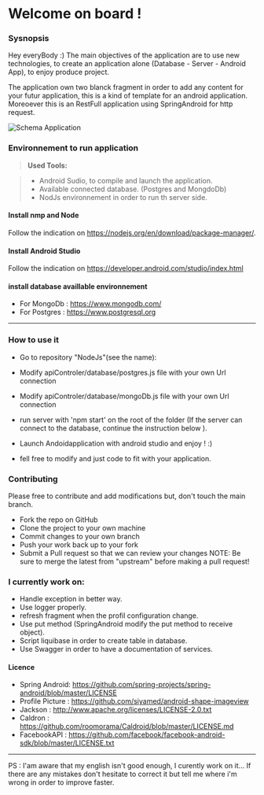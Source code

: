 Welcome on board !
===================

### Sysnopsis

Hey everyBody :)
The main objectives of the application are to use new technologies, to create an application alone (Database - Server - Android App), to enjoy produce project.

The application own two blanck fragment in order to add any content for your futur application, this is a kind of template for an android application.
Moreoever this is an RestFull application using SpringAndroid for http request.

![Schema Application](https://lh3.googleusercontent.com/-zqL5zImswRo/V5Za10XAEhI/AAAAAAAAAI8/6Ti2QKP1AYkWFwwMKtz-HiiMLBsOgDcEQCLcB/s0/Yolo.png "SchemaApplication.png")



### Environnement to run application

> **Used Tools:**

> - Android Sudio, to compile and launch the application.
> - Available connected database. (Postgres and MongdoDb)
> - NodJs environnement in order to run th server side.

#### <i class="icon-upload"></i> Install nmp and Node
Follow the indication on https://nodejs.org/en/download/package-manager/.

#### <i class="icon-upload"></i> Install Android Studio
Follow the indication on  https://developer.android.com/studio/index.html

#### <i class="icon-upload"></i> install database availlable environnement

-  For MongoDb :  https://www.mongodb.com/
-  For Postgres : https://www.postgresql.org

---------

### How to use it

- Go to repository "NodeJs"(see the name):
 - Modify apiControler/database/postgres.js file with your own Url connection
 - Modify apiControler/database/mongoDb.js file with your own Url connection

- run server with 'npm start' on the root of the folder (If the server can connect to the database, continue the instruction below ).

- Launch Andoidapplication with android studio and enjoy ! :)
- fell free to modify and just code to fit with your application.



### Contributing

Please free to contribute and add modifications but, don't touch the main branch.

- Fork the repo on GitHub
- Clone the project to your own machine
- Commit changes to your own branch
- Push your work back up to your fork
- Submit a Pull request so that we can review your changes
NOTE: Be sure to merge the latest from "upstream" before making a pull request!


### I currently work on:

- Handle exception in better way.
- Use logger properly.
- refresh fragment when the profil configuration change.
- Use put method (SpringAndroid modify the put method to receive object).
- Script liquibase in order to create table in database.
- Use Swagger in order to have a documentation of services.

#### Licence

- Spring Android: https://github.com/spring-projects/spring-android/blob/master/LICENSE
- Profile Picture : https://github.com/siyamed/android-shape-imageview
- Jackson : http://www.apache.org/licenses/LICENSE-2.0.txt
- Caldron : https://github.com/roomorama/Caldroid/blob/master/LICENSE.md
- FacebookAPI : https://github.com/facebook/facebook-android-sdk/blob/master/LICENSE.txt

<HR>
PS : I'am aware that my english isn't good enough, I curently work on it... If there are any mistakes don't hesitate to correct it but tell me where i'm wrong in order to improve faster.
